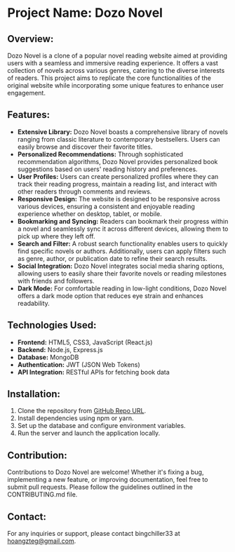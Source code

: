 # Project Name: Dozo Novel

## Overview:
Dozo Novel is a clone of a popular novel reading website aimed at providing users with a seamless and immersive reading experience. It offers a vast collection of novels across various genres, catering to the diverse interests of readers. This project aims to replicate the core functionalities of the original website while incorporating some unique features to enhance user engagement.

## Features:
- **Extensive Library:** Dozo Novel boasts a comprehensive library of novels ranging from classic literature to contemporary bestsellers. Users can easily browse and discover their favorite titles.
- **Personalized Recommendations:** Through sophisticated recommendation algorithms, Dozo Novel provides personalized book suggestions based on users' reading history and preferences.
- **User Profiles:** Users can create personalized profiles where they can track their reading progress, maintain a reading list, and interact with other readers through comments and reviews.
- **Responsive Design:** The website is designed to be responsive across various devices, ensuring a consistent and enjoyable reading experience whether on desktop, tablet, or mobile.
- **Bookmarking and Syncing:** Readers can bookmark their progress within a novel and seamlessly sync it across different devices, allowing them to pick up where they left off.
- **Search and Filter:** A robust search functionality enables users to quickly find specific novels or authors. Additionally, users can apply filters such as genre, author, or publication date to refine their search results.
- **Social Integration:** Dozo Novel integrates social media sharing options, allowing users to easily share their favorite novels or reading milestones with friends and followers.
- **Dark Mode:** For comfortable reading in low-light conditions, Dozo Novel offers a dark mode option that reduces eye strain and enhances readability.

## Technologies Used:
- **Frontend:** HTML5, CSS3, JavaScript (React.js)
- **Backend:** Node.js, Express.js
- **Database:** MongoDB
- **Authentication:** JWT (JSON Web Tokens)
- **API Integration:** RESTful APIs for fetching book data

## Installation:
1. Clone the repository from [GitHub Repo URL](https://github.com/bingchiller33/sdn-nettromclone.git).
2. Install dependencies using npm or yarn.
3. Set up the database and configure environment variables.
4. Run the server and launch the application locally.

## Contribution:
Contributions to Dozo Novel are welcome! Whether it's fixing a bug, implementing a new feature, or improving documentation, feel free to submit pull requests. Please follow the guidelines outlined in the CONTRIBUTING.md file.

## Contact:
For any inquiries or support, please contact bingchiller33 at hoangzteg@gmail.com.
